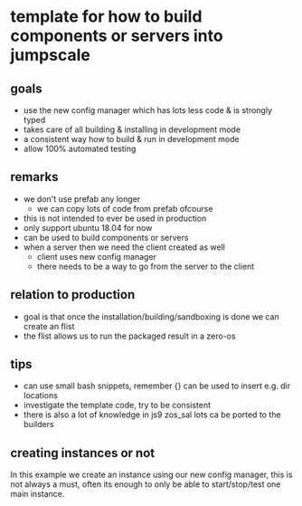 # template for how to build components or servers into jumpscale

## goals

- use the new config manager which has lots less code & is strongly typed
- takes care of all building & installing in development mode
- a consistent way how to build & run in development mode
- allow 100% automated testing

## remarks

- we don't use prefab any longer
    - we can copy lots of code from prefab ofcourse
- this is not intended to ever be used in production
- only support ubuntu 18.04 for now
- can be used to build components or servers
- when a server then we need the client created as well
    - client uses new config manager
    - there needs to be a way to go from the server to the client

## relation to production

- goal is that once the installation/building/sandboxing is done we can create an flist
-  the flist allows us to run the packaged result in a zero-os

## tips

- can use small bash snippets, remember {} can be used to insert e.g. dir locations
- investigate the template code, try to be consistent
- there is also a lot of knowledge in js9 zos_sal lots ca be ported to the builders

## creating instances or not

In this example we create an instance using our new config manager, this is not always a must, often its enough to only be able to start/stop/test one main instance.

